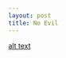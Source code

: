 ```yaml
---
layout: post
title: No Evil
---
```


[alt text](assets/img/56323835_283684809200697_1785686558118621380_n.jpg)
